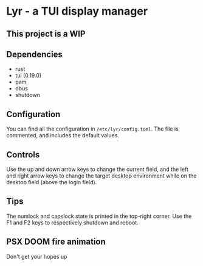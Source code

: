 
# Lyr - a TUI display manager

## This project is a WIP

## Dependencies
 - rust
 - tui (0.19.0)
 - pam
 - dbus 
 - shutdown

## Configuration
You can find all the configuration in `/etc/lyr/config.toml`.
The file is commented, and includes the default values.

## Controls
Use the up and down arrow keys to change the current field, and the
left and right arrow keys to change the target desktop environment
while on the desktop field (above the login field).

## Tips
The numlock and capslock state is printed in the top-right corner.
Use the F1 and F2 keys to respectively shutdown and reboot.

## PSX DOOM fire animation
Don't get your hopes up

